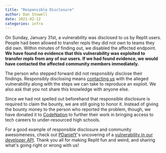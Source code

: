 ```yaml
---
title: "Responsible Disclosure"
author: Dan Stowell
date: 2021-02-12
categories: infra
---
```


On Sunday, January 31st, a vulnerability was disclosed to us by Replit users. People had been allowed to transfer repls they did not own to teams they did own. Within minutes of finding out, we disabled the affected endpoint. **We have found no evidence that this vulnerability was exploited to transfer repls from any of our users. If we had found evidence, we would have contacted the affected community members immediately.**

The person who stepped forward did not responsibly disclose their findings. Responsibly disclosing means [contacting us](https://docs.repl.it/misc/security) with the alleged vulnerability along with the steps we can take to reproduce an exploit. We also ask that you not share this knowledge with anyone else.

Since we had not spelled out beforehand that responsible disclosure is required to claim the bounty, we are still going to honor it. Instead of giving the bounty money to the person who reported the problem, though, we have donated it to [CodeNation](https://codenation.org/) to further their work in bringing access to tech careers to under-resourced high schools.

For a good example of responsible disclosure and community awesomeness, check out [PDanielY](https://repl.it/@PDanielY)'s uncovering of a [vulnerability in our developer API](https://blog.repl.it/pwnd). Thank you all for making Replit fun and weird, and sharing what's going right or wrong with us!